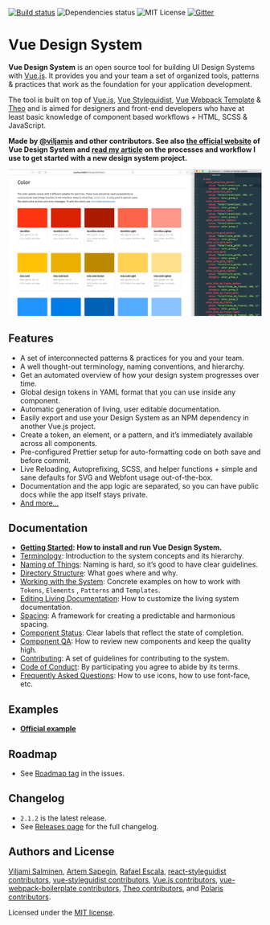 [![Build status](https://travis-ci.org/viljamis/vue-design-system.svg?branch=master)](https://travis-ci.org/viljamis/vue-design-system/) ![Dependencies status](https://david-dm.org/viljamis/vue-design-system.svg) ![MIT License](https://img.shields.io/badge/license-MIT-blue.svg) [![Gitter](https://badges.gitter.im/gitterHQ/gitter.svg)](https://gitter.im/vueds/Lobby)

# Vue Design System

**Vue Design System** is an open source tool for building UI Design Systems with [Vue.js](https://vuejs.org). It provides you and your team a set of organized tools, patterns & practices that work as the foundation for your application development.

The tool is built on top of [Vue.js](https://vuejs.org), [Vue Styleguidist](https://github.com/vue-styleguidist/vue-styleguidist), [Vue Webpack Template](http://vuejs-templates.github.io/webpack/) & [Theo](https://github.com/salesforce-ux/theo) and is aimed for designers and front-end developers who have at least basic knowledge of component based workflows + HTML, SCSS & JavaScript.

**Made by [@viljamis](https://twitter.com/viljamis) and other contributors. See also [the official website](https://vueds.com) of Vue Design System and [read my article](https://viljamis.com/2018/vue-design-system/) on the processes and workflow I use to get started with a new design system project.**

[![Screenshot](./docs/preview.gif)](https://vueds.com/)

## Features

* A set of interconnected patterns & practices for you and your team.
* A well thought-out terminology, naming conventions, and hierarchy.
* Get an automated overview of how your design system progresses over time.
* Global design tokens in YAML format that you can use inside any component.
* Automatic generation of living, user editable documentation.
* Easily export and use your Design System as an NPM dependency in another Vue.js project.
* Create a token, an element, or a pattern, and it’s immediately available across all components.
* Pre-configured Prettier setup for auto-formatting code on both save and before commit.
* Live Reloading, Autoprefixing, SCSS, and helper functions + simple and sane defaults for SVG and Webfont usage out-of-the-box.
* Documentation and the app logic are separated, so you can have public docs while the app itself stays private.
* [And more…](https://vueds.com/)

## Documentation

* **[Getting Started](https://github.com/viljamis/vue-design-system/wiki/getting-started): How to install and run Vue Design System.**
* [Terminology](https://github.com/viljamis/vue-design-system/wiki/terminology): Introduction to the system concepts and its hierarchy.
* [Naming of Things](https://github.com/viljamis/vue-design-system/wiki/naming-of-Things): Naming is hard, so it’s good to have clear guidelines.
* [Directory Structure](https://github.com/viljamis/vue-design-system/wiki/directory-structure): What goes where and why.
* [Working with the System](https://github.com/viljamis/vue-design-system/wiki/working-with-the-system): Concrete examples on how to work with `Tokens`, `Elements` , `Patterns` and `Templates`.
* [Editing Living Documentation](https://github.com/viljamis/vue-design-system/wiki/editing-living-documentation): How to customize the living system documentation.
* [Spacing](https://github.com/viljamis/vue-design-system/wiki/spacing): A framework for creating a predictable and harmonious spacing.
* [Component Status](https://github.com/viljamis/vue-design-system/wiki/Component-Status): Clear labels that reflect the state of completion.
* [Component QA](https://github.com/viljamis/vue-design-system/wiki/Component-QA): How to review new components and keep the quality high.
* [Contributing](https://github.com/viljamis/vue-design-system/blob/master/CONTRIBUTING.md): A set of guidelines for contributing to the system.
* [Code of Conduct](https://github.com/viljamis/vue-design-system/blob/master/CODE_OF_CONDUCT.md): By participating you agree to abide by its terms.
* [Frequently Asked Questions](<https://github.com/viljamis/vue-design-system/wiki/frequently-asked-questions-(FAQ)>): How to use icons, how to use font-face, etc.

## Examples

* **[Official example](https://vueds.com/example)**

## Roadmap

* See [Roadmap tag](https://github.com/viljamis/vue-design-system/issues?q=is%3Aissue+is%3Aopen+label%3Aroadmap) in the issues.

## Changelog

* `2.1.2` is the latest release.
* See [Releases page](https://github.com/viljamis/vue-design-system/releases) for the full changelog.

## Authors and License

[Viljami Salminen](https://viljamis.com), [Artem Sapegin](http://sapegin.me), [Rafael Escala](https://github.com/rafaesc), [react-styleguidist contributors](https://github.com/styleguidist/react-styleguidist/graphs/contributors), [vue-styleguidist contributors](https://github.com/vue-styleguidist/vue-styleguidist/graphs/contributors), [Vue.js contributors](https://github.com/vuejs/vue/graphs/contributors), [vue-webpack-boilerplate contributors](https://github.com/vuejs-templates/webpack/graphs/contributors), [Theo contributors](https://github.com/salesforce-ux/theo/graphs/contributors), and [Polaris contributors](https://github.com/Shopify/polaris).

Licensed under the [MIT license](https://github.com/viljamis/vue-design-system/blob/master/LICENSE).
